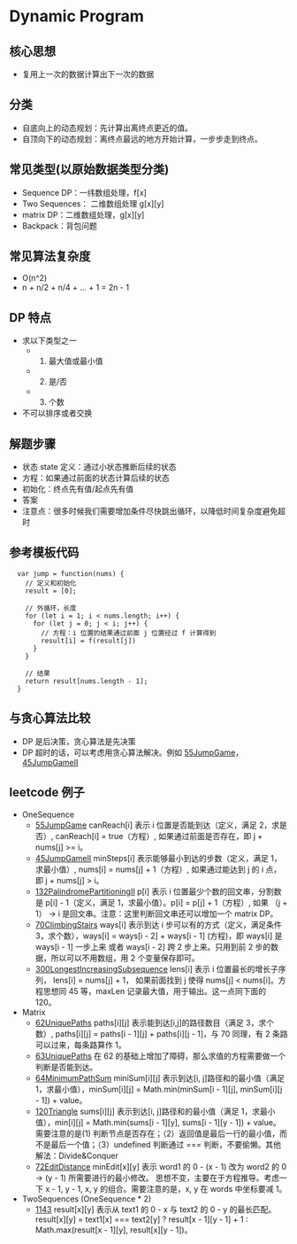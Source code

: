# Dynamic Program

## 核心思想
* 复用上一次的数据计算出下一次的数据

## 分类
* 自底向上的动态规划：先计算出离终点更近的值。
* 自顶向下的动态规划：离终点最远的地方开始计算，一步步走到终点。

## 常见类型(以原始数据类型分类)
* Sequence DP：一纬数组处理，f[x]
* Two Sequences： 二维数组处理 g[x][y]
* matrix DP：二维数组处理，g[x][y]
* Backpack：背包问题

## 常见算法复杂度
* O(n^2)
* n + n/2 + n/4 + ... + 1 = 2n - 1

## DP 特点
* 求以下类型之一
  * 1. 最大值或最小值
  * 2. 是/否
  * 3. 个数
* 不可以排序或者交换

## 解题步骤
* 状态 state 定义：通过小状态推断后续的状态
* 方程：如果通过前面的状态计算后续的状态
* 初始化：终点先有值/起点先有值
* 答案
* 注意点：很多时候我们需要增加条件尽快跳出循环，以降低时间复杂度避免超时

## 参考模板代码
```
  var jump = function(nums) {
    // 定义和初始化
    result = [0];

    // 外循环，长度
    for (let i = 1; i < nums.length; i++) {
      for (let j = 0; j < i; j++) {
        // 方程：i 位置的结果通过前面 j 位置经过 f 计算得到
        result[i] = f(result[j])
      }
    }

    // 结果
    return result[nums.length - 1];
  }
```

## 与贪心算法比较
* DP 是后决策，贪心算法是先决策
* DP 超时的话，可以考虑用贪心算法解决。例如 [55JumpGame](https://leetcode.com/problems/jump-game/submissions/)，[45JumpGameII](https://leetcode.com/problems/jump-game-ii/)

## leetcode 例子
* OneSequence
  * [55JumpGame](https://leetcode.com/problems/jump-game/submissions/) canReach[i] 表示 i 位置是否能到达（定义，满足 2，求是否）, canReach[i] = true（方程）, 如果通过前面是否存在，即 j + nums[j] >= i。
  * [45JumpGameII](https://leetcode.com/problems/jump-game-ii/) minSteps[i] 表示能够最小到达的步数（定义，满足 1，求最小值）, nums[i] = nums[j] + 1（方程）, 如果通过能达到 j 的 i 点，即 j + nums[j] > i。
  * [132PalindromePartitioningII](https://leetcode.com/problems/palindrome-partitioning-ii/) p[i] 表示 i 位置最少个数的回文串，分割数是 p[i] - 1（定义，满足 1，求最小值）。p[i] = p[j] + 1（方程）, 如果 （j + 1） -> i 是回文串。注意：这里判断回文串还可以增加一个 matrix DP。
  * [70ClimbingStairs](https://leetcode.com/problems/climbing-stairs/) ways[i] 表示到达 i 步可以有的方式（定义，满足条件3，求个数），ways[i] = ways[i - 2] + ways[i - 1] (方程)，即 ways[i] 是 ways[i - 1] 一步上来 或者 ways[i - 2] 跨 2 步上来。只用到前 2 步的数据，所以可以不用数组，用 2 个变量保存即可。
  * [300LongestIncreasingSubsequence](https://leetcode.com/problems/longest-increasing-subsequence/submissions/) lens[i] 表示 i 位置最长的增长子序列， lens[i] = nums[j] + 1， 如果前面找到 j 使得 nums[j] < nums[i]。方程思想同 45 等，maxLen 记录最大值，用于输出。这一点同下面的 120。
* Matrix
  * [62UniquePaths](https://leetcode.com/problems/unique-paths/) paths[i][j] 表示能到达[i,j]的路径数目（满足 3，求个数）, paths[i][j] = paths[i - 1][j] + paths[i][j - 1]，与 70 同理，有 2 条路可以过来，每条路算作 1。
  * [63UniquePaths](https://leetcode.com/problems/unique-paths-ii/) 在 62 的基础上增加了障碍，那么求值的方程需要做一个判断是否能到达。
  * [64MinimumPathSum](https://leetcode.com/problems/minimum-path-sum/) miniSum[i][j] 表示到达[i, j]路径和的最小值（满足 1，求最小值），minSum[i][j] = Math.min(minSum[i - 1][j], minSum[i][j - 1]) + value。
  * [120Triangle](https://leetcode.com/problems/triangle/) sums[i][j] 表示到达[i, j]路径和的最小值（满足 1，求最小值），min[i][j] = Math.min(sums[i - 1][y], sums[i - 1][y - 1]) + value。需要注意的是(1) 判断节点是否存在；（2）返回值是最后一行的最小值，而不是最后一个值；（3）undefined 判断通过 === 判断，不要偷懒。其他解法：Divide&Conquer
  * [72EditDistance](https://leetcode.com/problems/edit-distance/) minEdit[x][y] 表示 word1 的 0 - (x - 1) 改为 word2 的 0 -> (y - 1) 所需要进行的最小修改。 思想不变，主要在于方程推导。考虑一下 x - 1, y - 1, x, y 的组合。需要注意的是，x, y 在 words 中坐标要减 1。
* TwoSequences (OneSequence * 2)
  * [1143](https://leetcode.com/problems/longest-common-subsequence/submissions/) result[x][y] 表示从 text1 的 0 - x 与 text2 的 0 - y 的最长匹配。result[x][y] = text1[x] === text2[y] ? result[x - 1][y - 1] + 1 : Math.max(result[x - 1][y], result[x][y - 1])。